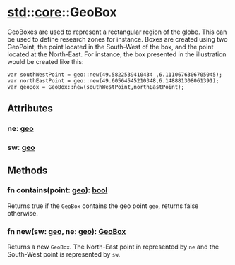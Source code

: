 # [std](/libs/std/)::[core](/libs/std/core/)::GeoBox

GeoBoxes are used to represent a rectangular region of the globe. This can be used to define research zones for instance.
Boxes are created using two GeoPoint, the point located in the South-West of the box, and the point located at the North-East.
For instance, the box presented in the illustration would be created like this:

```gcl
var southWestPoint = geo::new(49.5822539410434 ,6.1110676306705045);
var northEastPoint = geo::new(49.60564545210348,6.148881308061391);
var geoBox = GeoBox::new(southWestPoint,northEastPoint);
```

## Attributes

### ne:&nbsp;[geo](/libs/std/core/type.geo.md)

### sw:&nbsp;[geo](/libs/std/core/type.geo.md)

## Methods
### fn contains(point:&nbsp;[geo](/libs/std/core/type.geo.md)):&nbsp;[bool](/libs/std/core/type.bool.md)<Badge text="native" />

Returns true if the `GeoBox` contains the geo point `geo`, returns false otherwise.
### fn new(sw:&nbsp;[geo](/libs/std/core/type.geo.md), ne:&nbsp;[geo](/libs/std/core/type.geo.md)):&nbsp;[GeoBox](/libs/std/core/type.GeoBox.md)<Badge text="native" /><Badge text="static" />

Returns a new `GeoBox`. The North-East point in represented by `ne` and the South-West point is represented by `sw`.
